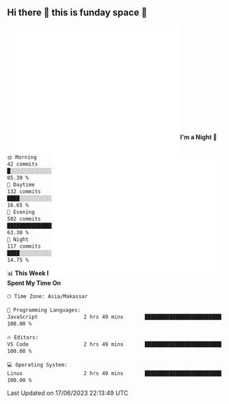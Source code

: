 ## Hi there 👋 this is funday space 🚀

<img align="left" width="405" alt="🌞" src="https://raw.githubusercontent.com/fhasnur/fhasnur/master/general.svg?token=ATQS65TR7ETTG5RLJUDIDBLBN34HE">
<img align="right" width="400" alt="🌞" src="https://raw.githubusercontent.com/fhasnur/fhasnur/master/statistics.svg?token=ATQS65TR7ETTG5RLJUDIDBLBN34HE">

<br><br><br><br><br><br><br><br><br><br><br><br><br><br>

<!--START_SECTION:waka-->
**I'm a Night 🦉** 

```text
🌞 Morning                42 commits          █░░░░░░░░░░░░░░░░░░░░░░░░   05.30 % 
🌆 Daytime                132 commits         ████░░░░░░░░░░░░░░░░░░░░░   16.65 % 
🌃 Evening                502 commits         ████████████████░░░░░░░░░   63.30 % 
🌙 Night                  117 commits         ████░░░░░░░░░░░░░░░░░░░░░   14.75 % 
```


📊 **This Week I Spent My Time On** 

```text
🕑︎ Time Zone: Asia/Makassar

💬 Programming Languages: 
JavaScript               2 hrs 49 mins       █████████████████████████   100.00 % 

🔥 Editors: 
VS Code                  2 hrs 49 mins       █████████████████████████   100.00 % 

💻 Operating System: 
Linux                    2 hrs 49 mins       █████████████████████████   100.00 % 
```


 Last Updated on 17/06/2023 22:13:49 UTC
<!--END_SECTION:waka-->
